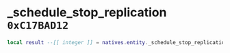# _schedule_stop_replication `0xC17BAD12`

```lua
local result --[[ integer ]] = natives.entity._schedule_stop_replication(_unk0 --[[ integer ]])
```